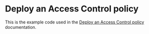 # Deploy an Access Control policy

This is the example code used in the [Deploy an Access Control policy](https://docs.nginx.com/nginx-ingress-controller/configuration/access-control/) documentation.
